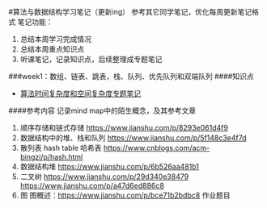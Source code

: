 #算法与数据结构学习笔记（更新ing）
参考其它同学笔记，优化每周更新笔记格式
笔记功能：
1. 总结本周学习完成情况
2. 总结本周重点知识点
3. 听课笔记，记录知识点，后续整理成专题笔记

###week1：数组、链表、跳表，栈、队列、优先队列和双端队列
####知识点
* [算法时间复杂度和空间复杂度专题笔记](算法时间复杂度和空间复杂度.md)


####参考内容
记录mind map中的陌生概念，及其参考文章
1. 顺序存储和链式存储
   https://www.jianshu.com/p/8293e061d4f9
2. 数据结构中的堆、栈和队列
   https://www.jianshu.com/p/5f148c3e4f7d
3. 散列表 hash table 哈希表
   https://www.cnblogs.com/acm-bingzi/p/hash.html
4. 数据结构堆
   https://www.jianshu.com/p/6b526aa481b1
5. 二叉树
   https://www.jianshu.com/p/29d340e38479
   https://www.jianshu.com/p/a47d6ed886c8
6. 图
   图概述：https://www.jianshu.com/p/bce71b2bdbc8
作业题目



